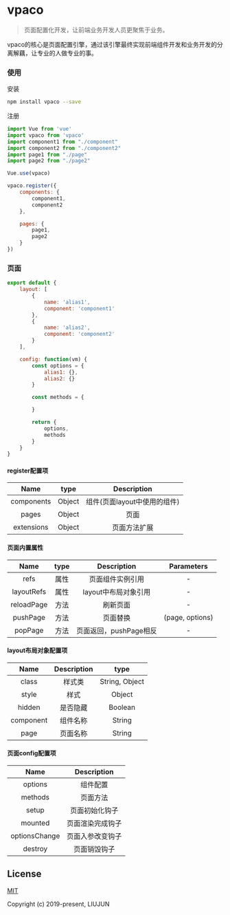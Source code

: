 # vpaco

>页面配置化开发，让前端业务开发人员更聚焦于业务。

vpaco的核心是页面配置引擎，通过该引擎最终实现前端组件开发和业务开发的分离解藕，让专业的人做专业的事。

### 使用
安装
```bash
npm install vpaco --save
```

注册
```javascript
import Vue from 'vue'
import vpaco from 'vpaco'
import component1 from "./component"
import component2 from "./component2"
import page1 from "./page"
import page2 from "./page2"

Vue.use(vpaco)

vpaco.register({
    components: {
        component1,
        component2
    },

    pages: {
        page1,
        page2
    }
})
```

### 页面
```javascript
export default {
    layout: [
        {
            name: 'alias1',
            component: 'component1'
        },
        {
            name: 'alias2',
            component: 'component2'
        }
    ],

    config: function(vm) {
        const options = {
            alias1: {},
            alias2: {}
        }

        const methods = {

        }

        return {
            options,
            methods
        }
    }
}
```
#### register配置项
|    Name    | type |   Description   |
| :--------: | :--------: | :--------: |
| components    | Object  | 组件(页面layout中使用的组件) |
| pages    | Object  | 页面 |
| extensions    | Object  | 页面方法扩展 |

#### 页面内置属性
|    Name    | type |   Description   |   Parameters   |
| :--------: | :--------: | :--------: | :--------: |
| refs    | 属性  | 页面组件实例引用 |-|
| layoutRefs    | 属性  | layout中布局对象引用 |-|
| reloadPage    | 方法  | 刷新页面 |-|
| pushPage  | 方法| 页面替换 | (page, options) |
| popPage     | 方法| 页面返回，pushPage相反 | - |

#### layout布局对象配置项

|    Name    |   Description   | type |
| :--------: | :--------: |:--------: |
| class | 样式类 | String, Object|
| style    | 样式  | Object |
| hidden    | 是否隐藏  | Boolean |
| component        | 组件名称 |String|
| page  | 页面名称| String|

#### 页面config配置项

|    Name    |   Description   |
| :--------: | :--------: |
| options | 组件配置 |
| methods    | 页面方法  |
| setup    | 页面初始化钩子  |
| mounted    | 页面渲染完成钩子  |
| optionsChange    | 页面入参改变钩子  |
| destroy    | 页面销毁钩子  |

## License
[MIT](http://opensource.org/licenses/MIT)

Copyright (c) 2019-present, LIUJUN
